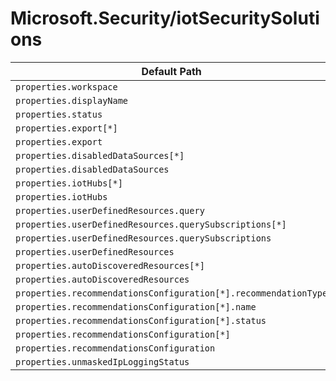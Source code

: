 # Microsoft.Security/iotSecuritySolutions

| Default Path | Alias |
|---|---|
| `properties.workspace` | `Microsoft.Security/iotSecuritySolutions/workspace` |
| `properties.displayName` | `Microsoft.Security/iotSecuritySolutions/displayName` |
| `properties.status` | `Microsoft.Security/iotSecuritySolutions/status` |
| `properties.export[*]` | `Microsoft.Security/iotSecuritySolutions/export[*]` |
| `properties.export` | `Microsoft.Security/iotSecuritySolutions/export` |
| `properties.disabledDataSources[*]` | `Microsoft.Security/iotSecuritySolutions/disabledDataSources[*]` |
| `properties.disabledDataSources` | `Microsoft.Security/iotSecuritySolutions/disabledDataSources` |
| `properties.iotHubs[*]` | `Microsoft.Security/iotSecuritySolutions/iotHubs[*]` |
| `properties.iotHubs` | `Microsoft.Security/iotSecuritySolutions/iotHubs` |
| `properties.userDefinedResources.query` | `Microsoft.Security/iotSecuritySolutions/userDefinedResources.query` |
| `properties.userDefinedResources.querySubscriptions[*]` | `Microsoft.Security/iotSecuritySolutions/userDefinedResources.querySubscriptions[*]` |
| `properties.userDefinedResources.querySubscriptions` | `Microsoft.Security/iotSecuritySolutions/userDefinedResources.querySubscriptions` |
| `properties.userDefinedResources` | `Microsoft.Security/iotSecuritySolutions/userDefinedResources` |
| `properties.autoDiscoveredResources[*]` | `Microsoft.Security/iotSecuritySolutions/autoDiscoveredResources[*]` |
| `properties.autoDiscoveredResources` | `Microsoft.Security/iotSecuritySolutions/autoDiscoveredResources` |
| `properties.recommendationsConfiguration[*].recommendationType` | `Microsoft.Security/iotSecuritySolutions/recommendationsConfiguration[*].recommendationType` |
| `properties.recommendationsConfiguration[*].name` | `Microsoft.Security/iotSecuritySolutions/recommendationsConfiguration[*].name` |
| `properties.recommendationsConfiguration[*].status` | `Microsoft.Security/iotSecuritySolutions/recommendationsConfiguration[*].status` |
| `properties.recommendationsConfiguration[*]` | `Microsoft.Security/iotSecuritySolutions/recommendationsConfiguration[*]` |
| `properties.recommendationsConfiguration` | `Microsoft.Security/iotSecuritySolutions/recommendationsConfiguration` |
| `properties.unmaskedIpLoggingStatus` | `Microsoft.Security/iotSecuritySolutions/unmaskedIpLoggingStatus` |

